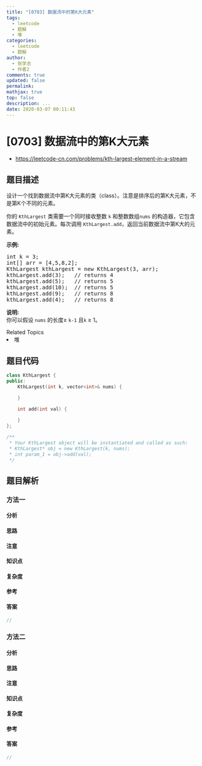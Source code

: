 ```yaml
---
title: "[0703] 数据流中的第K大元素"
tags:
  - leetcode
  - 题解
  - 堆
categories:
  - leetcode
  - 题解
author:
  - 张学志
  - 作者2
comments: true
updated: false
permalink:
mathjax: true
top: false
description: ...
date: 2020-03-07 00:11:43
---
```



# [0703] 数据流中的第K大元素
* https://leetcode-cn.com/problems/kth-largest-element-in-a-stream


## 题目描述

<p>设计一个找到数据流中第K大元素的类（class）。注意是排序后的第K大元素，不是第K个不同的元素。</p>

<p>你的&nbsp;<code>KthLargest</code>&nbsp;类需要一个同时接收整数&nbsp;<code>k</code> 和整数数组<code>nums</code>&nbsp;的构造器，它包含数据流中的初始元素。每次调用&nbsp;<code>KthLargest.add</code>，返回当前数据流中第K大的元素。</p>

<p><strong>示例:</strong></p>

<pre>
int k = 3;
int[] arr = [4,5,8,2];
KthLargest kthLargest = new KthLargest(3, arr);
kthLargest.add(3);&nbsp; &nbsp;// returns 4
kthLargest.add(5);&nbsp; &nbsp;// returns 5
kthLargest.add(10);&nbsp; // returns 5
kthLargest.add(9);&nbsp; &nbsp;// returns 8
kthLargest.add(4);&nbsp; &nbsp;// returns 8
</pre>

<p><strong>说明: </strong><br />
你可以假设&nbsp;<code>nums</code>&nbsp;的长度&ge;&nbsp;<code>k-1</code>&nbsp;且<code>k</code> &ge;&nbsp;1。</p>
<div><div>Related Topics</div><div><li>堆</li></div></div>


## 题目代码

```cpp
class KthLargest {
public:
    KthLargest(int k, vector<int>& nums) {

    }
    
    int add(int val) {

    }
};

/**
 * Your KthLargest object will be instantiated and called as such:
 * KthLargest* obj = new KthLargest(k, nums);
 * int param_1 = obj->add(val);
 */
```


## 题目解析


### 方法一

#### 分析

#### 思路

#### 注意

#### 知识点

#### 复杂度

#### 参考

#### 答案

```cpp
//
```


### 方法二

#### 分析

#### 思路

#### 注意

#### 知识点

#### 复杂度

#### 参考

#### 答案

```cpp
//
```


